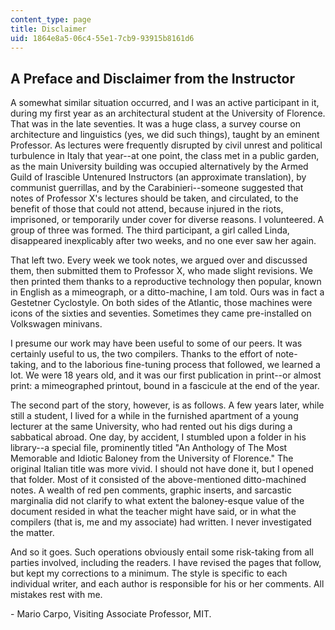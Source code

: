 ```yaml
---
content_type: page
title: Disclaimer
uid: 1864e8a5-06c4-55e1-7cb9-93915b8161d6
---
```


A Preface and Disclaimer from the Instructor
--------------------------------------------

A somewhat similar situation occurred, and I was an active participant in it, during my first year as an architectural student at the University of Florence. That was in the late seventies. It was a huge class, a survey course on architecture and linguistics (yes, we did such things), taught by an eminent Professor. As lectures were frequently disrupted by civil unrest and political turbulence in Italy that year--at one point, the class met in a public garden, as the main University building was occupied alternatively by the Armed Guild of Irascible Untenured Instructors (an approximate translation), by communist guerrillas, and by the Carabinieri--someone suggested that notes of Professor X's lectures should be taken, and circulated, to the benefit of those that could not attend, because injured in the riots, imprisoned, or temporarily under cover for diverse reasons. I volunteered. A group of three was formed. The third participant, a girl called Linda, disappeared inexplicably after two weeks, and no one ever saw her again.

That left two. Every week we took notes, we argued over and discussed them, then submitted them to Professor X, who made slight revisions. We then printed them thanks to a reproductive technology then popular, known in English as a mimeograph, or a ditto-machine, I am told. Ours was in fact a Gestetner Cyclostyle. On both sides of the Atlantic, those machines were icons of the sixties and seventies. Sometimes they came pre-installed on Volkswagen minivans.

I presume our work may have been useful to some of our peers. It was certainly useful to us, the two compilers. Thanks to the effort of note-taking, and to the laborious fine-tuning process that followed, we learned a lot. We were 18 years old, and it was our first publication in print--or almost print: a mimeographed printout, bound in a fascicule at the end of the year.

The second part of the story, however, is as follows. A few years later, while still a student, I lived for a while in the furnished apartment of a young lecturer at the same University, who had rented out his digs during a sabbatical abroad. One day, by accident, I stumbled upon a folder in his library--a special file, prominently titled "An Anthology of The Most Memorable and Idiotic Baloney from the University of Florence." The original Italian title was more vivid. I should not have done it, but I opened that folder. Most of it consisted of the above-mentioned ditto-machined notes. A wealth of red pen comments, graphic inserts, and sarcastic marginalia did not clarify to what extent the baloney-esque value of the document resided in what the teacher might have said, or in what the compilers (that is, me and my associate) had written. I never investigated the matter.

And so it goes. Such operations obviously entail some risk-taking from all parties involved, including the readers. I have revised the pages that follow, but kept my corrections to a minimum. The style is specific to each individual writer, and each author is responsible for his or her comments. All mistakes rest with me.

\- Mario Carpo, Visiting Associate Professor, MIT.